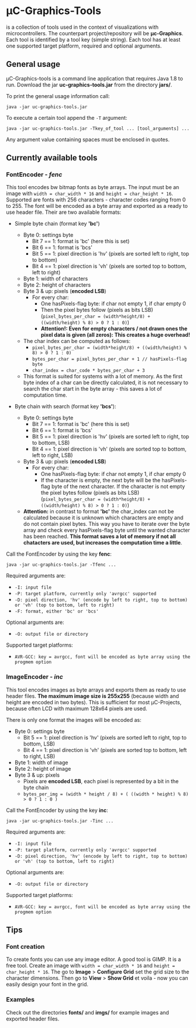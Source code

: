 # µC-Graphics-Tools

is a collection of tools used in the context
of visualizations with microcontrollers. The counterpart
project/repository will be __µc-Graphics__. Each tool is
identified by a tool key (simple string). Each tool has
at least one supported target platform, required and
optional arguments.

## General usage

µC-Graphics-tools is a command line application that
requires Java 1.8 to run. Download the jar
__uc-graphics-tools.jar__ from the directory __jars/__.

To print the general usage information call:

``java -jar uc-graphics-tools.jar``

To execute a certain tool append the ``-T`` argument:

``java -jar uc-graphics-tools.jar -Tkey_of_tool ... [tool_arguments] ...``

Any argument value containing spaces must be enclosed in quotes.



## Currently available tools

### FontEncoder - *fenc*

This tool encodes bw bitmap fonts as byte arrays. The input must
be an image with ``width = char_width * 16`` and
``height = char_height * 16``. Supported are fonts with 256
characters - character codes ranging from 0 to 255. The font will
be encoded as a byte array and exported as a ready to use
header file. Their are two available formats:

- Simple byte chain (format key __'bc'__)
    - Byte 0: settings byte
        - Bit 7 == 1: format is 'bc' (here this is set)
        - Bit 6 == 1: format is 'bcs'
        - Bit 5 == 1: pixel direction is 'hv' (pixels are sorted left to right, top to bottom)
        - Bit 4 == 1: pixel direction is 'vh' (pixels are sorted top to bottom, left to right)
    - Byte 1: width of characters
    - Byte 2: height of characters
    - Byte 3 & up: pixels (__encoded LSB__)
        - For every char:
            - One hasPixels-flag byte: if char not empty 1, if char empty 0
            - Then the pixel bytes follow (pixels as bits LSB) (``pixel_bytes_per_char = (width*height/8) + ((width/height) % 8) > 0 ? 1 : 0)``)
            - __Attention!: Even for empty characters / not drawn ones the pixel
            data is given (all zeros): This creates a huge overhead!__
    - The char index can be computed as follows:
        - ``pixel_bytes_per_char = (width*height/8) + ((width/height) % 8) > 0 ? 1 : 0)``
        - ``bytes_per_char = pixel_bytes_per_char + 1 // hasPixels-flag byte``
        - ``char_index = char_code * bytes_per_char + 3``
    - This format is suited for systems with a lot of memory. As
    the first byte index of a char can be directly calculated, it is
    not necessary to search the char start in the byte array - this
    saves a lot of computation time.
            

- Byte chain with search (format key __'bcs'__):
    - Byte 0: settings byte
        - Bit 7 == 1: format is 'bc' (here this is set)
        - Bit 6 == 1: format is 'bcs'
        - Bit 5 == 1: pixel direction is 'hv' (pixels are sorted left to right, top to bottom, LSB)
        - Bit 4 == 1: pixel direction is 'vh' (pixels are sorted top to bottom, left to right, LSB)
    - Byte 3 & up: pixels (__encoded LSB__)
        - For every char:
            - One hasPixels-flag byte: if char not empty 1, if char empty 0
            - If the character is empty, the next byte will be the hasPixels-flag
            byte of the next character. If the character is not empty
            the pixel bytes follow (pixels as bits LSB) (``pixel_bytes_per_char = (width*height/8) + ((width/height) % 8) > 0 ? 1 : 0)``)
    - __Attention:__ in contrast to format __'bc'__ the char_index
    can not be calculated because it is unknown which characters are empty
    and do not contain pixel bytes. This way you have to iterate over
    the byte array and check every hasPixels-flag byte until the wanted
    character has been reached. __This format saves a lot of memory if not all
    chatacters are used, but increases the computation time a little__.
         

Call the FontEncoder by using the key __fenc__:

``java -jar uc-graphics-tools.jar -Tfenc ...``

Required arguments are:
- ``-I: input file``
- ``-P: target platform, currently only 'avrgcc' supported``
- ``-D: pixel direction, 'hv' (encode by left to right, top to bottom) or 'vh' (top to bottom, left to right)``
- ``-F: format, either 'bc' or 'bcs'``

Optional arguments are:
- ``-O: output file or directory``

Supported target platforms:
- ``AVR-GCC: key = avrgcc, font will be encoded as byte array using the progmem option``

### ImageEncoder - *inc*

This tool encodes images as byte arrays and exports them as
ready to use header files. __The maximum image size
is 255x255__ (because width and height are encoded in two bytes).
This is sufficient for most µC-Projects, because often LCD with maximum 128x64 pixels are used.

There is only one format the images will be encoded as:

- Byte 0: settings byte
    - Bit 5 == 1: pixel direction is 'hv' (pixels are sorted left to right, top to bottom, LSB)
    - Bit 4 == 1: pixel direction is 'vh' (pixels are sorted top to bottom, left to right, LSB)
- Byte 1: width of image
- Byte 2: height of image
- Byte 3 & up: pixels
    - Pixels are __encoded LSB__, each pixel is represented by a bit in the byte chain
    - ``bytes_per_img = (width * height / 8) + ( ((width * height) % 8) > 0 ? 1 : 0 )``
 
Call the FontEncoder by using the key __inc__:

``java -jar uc-graphics-tools.jar -Tinc ...``

Required arguments are:
- ``-I: input file``
- ``-P: target platform, currently only 'avrgcc' supported``
- ``-D: pixel direction, 'hv' (encode by left to right, top to bottom) or 'vh' (top to bottom, left to right)``

Optional arguments are:
- ``-O: output file or directory``

Supported target platforms:
- ``AVR-GCC: key = avrgcc, font will be encoded as byte array using the progmem option``

## Tips

### Font creation

To create fonts you can use any image editor. A good tool is GIMP.
It is a free tool. Create an image with ``width = char_width * 16`` and
``height = char_height * 16``. The go to __Image__ > __Configure Grid__
set the grid size to the character dimensions. Then go to __View__ >
__Show Grid__ et voila - now you can easily design your font in the grid.

### Examples

Check out the directories __fonts/__ and __imgs/__ for example images and
exported header files.